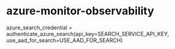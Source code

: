 # azure-monitor-observability

azure_search_credential = authenticate_azure_search(api_key=SEARCH_SERVICE_API_KEY, use_aad_for_search=USE_AAD_FOR_SEARCH)
